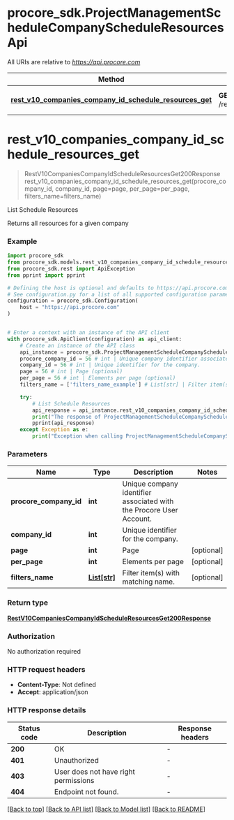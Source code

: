 # procore_sdk.ProjectManagementScheduleCompanyScheduleResourcesApi

All URIs are relative to *https://api.procore.com*

Method | HTTP request | Description
------------- | ------------- | -------------
[**rest_v10_companies_company_id_schedule_resources_get**](ProjectManagementScheduleCompanyScheduleResourcesApi.md#rest_v10_companies_company_id_schedule_resources_get) | **GET** /rest/v1.0/companies/{company_id}/schedule/resources | List Schedule Resources


# **rest_v10_companies_company_id_schedule_resources_get**
> RestV10CompaniesCompanyIdScheduleResourcesGet200Response rest_v10_companies_company_id_schedule_resources_get(procore_company_id, company_id, page=page, per_page=per_page, filters_name=filters_name)

List Schedule Resources

Returns all resources for a given company

### Example


```python
import procore_sdk
from procore_sdk.models.rest_v10_companies_company_id_schedule_resources_get200_response import RestV10CompaniesCompanyIdScheduleResourcesGet200Response
from procore_sdk.rest import ApiException
from pprint import pprint

# Defining the host is optional and defaults to https://api.procore.com
# See configuration.py for a list of all supported configuration parameters.
configuration = procore_sdk.Configuration(
    host = "https://api.procore.com"
)


# Enter a context with an instance of the API client
with procore_sdk.ApiClient(configuration) as api_client:
    # Create an instance of the API class
    api_instance = procore_sdk.ProjectManagementScheduleCompanyScheduleResourcesApi(api_client)
    procore_company_id = 56 # int | Unique company identifier associated with the Procore User Account.
    company_id = 56 # int | Unique identifier for the company.
    page = 56 # int | Page (optional)
    per_page = 56 # int | Elements per page (optional)
    filters_name = ['filters_name_example'] # List[str] | Filter item(s) with matching name. (optional)

    try:
        # List Schedule Resources
        api_response = api_instance.rest_v10_companies_company_id_schedule_resources_get(procore_company_id, company_id, page=page, per_page=per_page, filters_name=filters_name)
        print("The response of ProjectManagementScheduleCompanyScheduleResourcesApi->rest_v10_companies_company_id_schedule_resources_get:\n")
        pprint(api_response)
    except Exception as e:
        print("Exception when calling ProjectManagementScheduleCompanyScheduleResourcesApi->rest_v10_companies_company_id_schedule_resources_get: %s\n" % e)
```



### Parameters


Name | Type | Description  | Notes
------------- | ------------- | ------------- | -------------
 **procore_company_id** | **int**| Unique company identifier associated with the Procore User Account. | 
 **company_id** | **int**| Unique identifier for the company. | 
 **page** | **int**| Page | [optional] 
 **per_page** | **int**| Elements per page | [optional] 
 **filters_name** | [**List[str]**](str.md)| Filter item(s) with matching name. | [optional] 

### Return type

[**RestV10CompaniesCompanyIdScheduleResourcesGet200Response**](RestV10CompaniesCompanyIdScheduleResourcesGet200Response.md)

### Authorization

No authorization required

### HTTP request headers

 - **Content-Type**: Not defined
 - **Accept**: application/json

### HTTP response details

| Status code | Description | Response headers |
|-------------|-------------|------------------|
**200** | OK |  -  |
**401** | Unauthorized |  -  |
**403** | User does not have right permissions |  -  |
**404** | Endpoint not found. |  -  |

[[Back to top]](#) [[Back to API list]](../README.md#documentation-for-api-endpoints) [[Back to Model list]](../README.md#documentation-for-models) [[Back to README]](../README.md)

